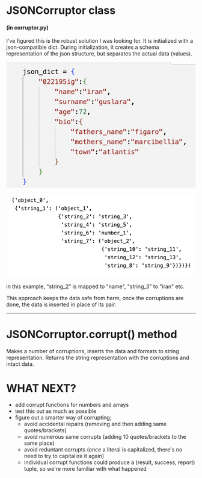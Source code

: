 # JSONCorruptor class #
#### (in corruptor.py)
I've figured this is the robust solution I was looking for.
It is initialized with a json-compatible dict. During initialization, it creates a schema representation of the json structure, but separates the actual data (values).

![json_dict](readme_imgs/json.png "JSON")

![schema](readme_imgs/schema.png "SCHEMA")

in this example, "string_2" is mapped to "name", "string_3" to "iran" etc.

This approach keeps the data safe from harm, once the corruptions are done, the data is inserted in place of its pair.

_____
# JSONCorruptor.corrupt() method #
Makes a number of corruptions, inserts the data and formats to string representation. Returns the string representation with the corruptions and intact data.

# WHAT NEXT?
- add corrupt functions for numbers and arrays
- test this out as much as possible
- figure out a smarter way of corrupting;
    - avoid accidental repairs (removing and then adding same quotes/brackets)
    - avoid numerous same corrupts (adding 10 quotes/brackets to the same place)
    - avoid reduntant corrupts (once a literal is capitalized, there's no need to try to capitalize it again)
    - individual corrupt functions could produce a (result, success, report) tuple, so we're more familiar with what happened